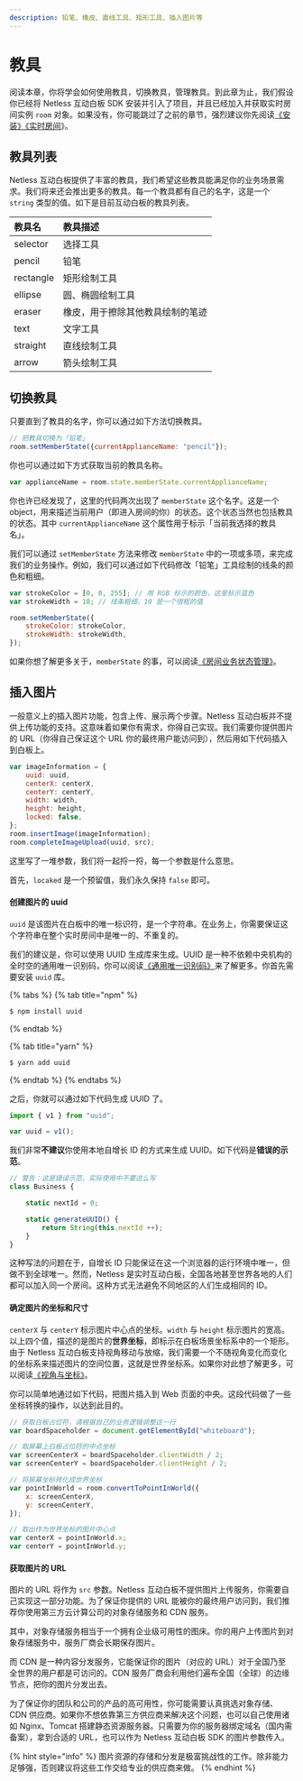 ```yaml
---
description: 铅笔、橡皮、直线工具、矩形工具、插入图片等
---
```


# 教具

阅读本章，你将学会如何使用教具，切换教具，管理教具。到此章为止，我们假设你已经将 Netless 互动白板 SDK 安装并引入了项目，并且已经加入并获取实时房间实例 `room` 对象。如果没有，你可能跳过了之前的章节，强烈建议你先阅读[《安装》](https://developer.netless.link/javascript/installation)[《实时房间](https://developer.netless.link/javascript/realtime-room)》。

## 教具列表

Netless 互动白板提供了丰富的教具，我们希望这些教具能满足你的业务场景需求。我们将来还会推出更多的教具。每一个教具都有自己的名字，这是一个 `string` 类型的值。如下是目前互动白板的教具列表。

| 教具名 | 教具描述 |
| :--- | :--- |
| selector | 选择工具 |
| pencil | 铅笔 |
| rectangle | 矩形绘制工具 |
| ellipse | 圆、椭圆绘制工具 |
| eraser | 橡皮，用于擦除其他教具绘制的笔迹 |
| text | 文字工具 |
| straight | 直线绘制工具 |
| arrow | 箭头绘制工具 |

## 切换教具

只要直到了教具的名字，你可以通过如下方法切换教具。

```javascript
// 把教具切换为「铅笔」
room.setMemberState({currentApplianceName: "pencil"});
```

你也可以通过如下方式获取当前的教具名称。

```javascript
var applianceName = room.state.memberState.currentApplianceName;
```

你也许已经发现了，这里的代码两次出现了 `memberState` 这个名字。这是一个 object，用来描述当前用户（即进入房间的你）的状态。这个状态当然也包括教具的状态。其中 `currentApplianceName` 这个属性用于标示「当前我选择的教具名」。

我们可以通过 `setMemberState` 方法来修改 `memberState` 中的一项或多项，来完成我们的业务操作。例如，我们可以通过如下代码修改「铅笔」工具绘制的线条的颜色和粗细。

```javascript
var strokeColor = [0, 0, 255]; // 用 RGB 标示的颜色，这里标示蓝色
var strokeWidth = 10; // 线条粗细，10 是一个很粗的值

room.setMemberState({
    strokeColor: strokeColor,
    strokeWidth: strokeWidth,
});
```

如果你想了解更多关于，`memberState` 的事，可以阅读[《房间业务状态管理》](https://developer.netless.link/documents/client/room-business-state-management)。

## 插入图片

一般意义上的插入图片功能，包含上传、展示两个步骤。Netless 互动白板并不提供上传功能的支持。这意味着如果你有需求，你得自己实现。我们需要你提供图片的 URL（你得自己保证这个 URL 你的最终用户能访问到），然后用如下代码插入到白板上。

```javascript
var imageInformation = {
    uuid: uuid,
    centerX: centerX,
    centerY: centerY,
    width: width,
    height: height,
    locked: false,
};
room.insertImage(imageInformation);
room.completeImageUpload(uuid, src);
```

这里写了一堆参数，我们将一起捋一捋，每一个参数是什么意思。

首先，`locaked` 是一个预留值，我们永久保持 `false` 即可。

#### 创建图片的 uuid

`uuid` 是该图片在白板中的唯一标识符，是一个字符串。在业务上，你需要保证这个字符串在整个实时房间中是唯一的、不重复的。

我们的建议是，你可以使用 UUID 生成库来生成。UUID 是一种不依赖中央机构的全时空的通用唯一识别码，你可以阅读[《通用唯一识别码》](https://zh.wikipedia.org/wiki/%E9%80%9A%E7%94%A8%E5%94%AF%E4%B8%80%E8%AF%86%E5%88%AB%E7%A0%81)来了解更多。你首先需要安装 `uuid` 库。

{% tabs %}
{% tab title="npm" %}
```bash
$ npm install uuid
```
{% endtab %}

{% tab title="yarn" %}
```bash
$ yarn add uuid
```
{% endtab %}
{% endtabs %}

之后，你就可以通过如下代码生成 UUID 了。

```javascript
import { v1 } from "uuid";

var uuid = v1();
```

我们非常**不建议**你使用本地自增长 ID 的方式来生成 UUID。如下代码是**错误的示范**。

```javascript
// 警告：这是错误示范，实际使用中不要这么写
class Business {

    static nextId = 0;

    static generateUUID() {
        return String(this.nextId ++);
    }
}
```

这种写法的问题在于，自增长 ID 只能保证在这一个浏览器的运行环境中唯一，但做不到全球唯一。然而，Netless 是实时互动白板，全国各地甚至世界各地的人们都可以加入同一个房间。这种方式无法避免不同地区的人们生成相同的 ID。

#### 确定图片的坐标和尺寸

`centerX` 与 `centerY` 标示图片中心点的坐标。`width` 与 `height` 标示图片的宽高。以上四个值，描述的是图片的**世界坐标**，即标示在白板场景坐标系中的一个矩形。由于 Netless 互动白板支持视角移动与放缩，我们需要一个不随视角变化而变化的坐标系来描述图片的空间位置，这就是世界坐标系。如果你对此想了解更多，可以阅读[《视角与坐标》](https://developer.netless.link/documents/client/view-and-coordinates)。

你可以简单地通过如下代码，把图片插入到 Web 页面的中央。这段代码做了一些坐标转换的操作，以达到此目的。

```javascript
// 获取白板占位符，请根据自己的业务逻辑调整这一行
var boardSpaceholder = document.getElementById("whiteboard");

// 取屏幕上白板占位符的中点坐标
var screenCenterX = boardSpaceholder.clientWidth / 2;
var screenCenterY = boardSpaceholder.clientHeight / 2;

// 将屏幕坐标转化成世界坐标
var pointInWorld = room.convertToPointInWorld({
    x: screenCenterX,
    y: screenCenterY,
});

// 取出作为世界坐标的图片中心点
var centerX = pointInWorld.x;
var centerY = pointInWorld.y;
```

#### 获取图片的 URL

图片的 URL 将作为 `src` 参数。Netless 互动白板不提供图片上传服务，你需要自己实现这一部分功能。为了保证你提供的 URL 能被你的最终用户访问到，我们推荐你使用第三方云计算公司的对象存储服务和 CDN 服务。

其中，对象存储服务相当于一个拥有企业级可用性的图床。你的用户上传图片到对象存储服务中，服务厂商会长期保存图片。

而 CDN 是一种内容分发服务，它能保证你的图片（对应的 URL）对于全国乃至全世界的用户都是可访问的。CDN 服务厂商会利用他们遍布全国（全球）的边缘节点，把你的图片分发出去。

为了保证你的团队和公司的产品的高可用性，你可能需要认真挑选对象存储、CDN 供应商。如果你不想依靠第三方供应商来解决这个问题，也可以自己使用诸如 Nginx、Tomcat 搭建静态资源服务器。只需要为你的服务器绑定域名（国内需备案），拿到合适的 URL，也可以作为 Netless 互动白板 SDK 的图片参数传入。

{% hint style="info" %}
图片资源的存储和分发是极富挑战性的工作。除非能力足够强，否则建议将这些工作交给专业的供应商来做。
{% endhint %}

